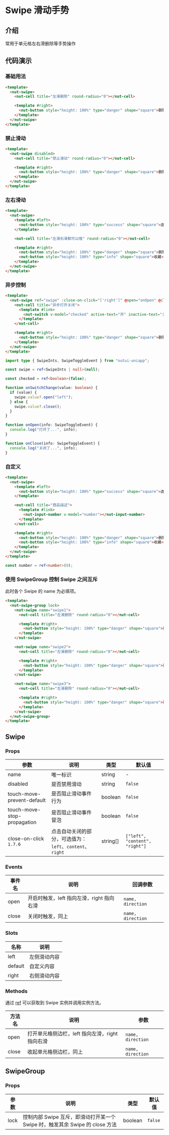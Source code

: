 # Swipe 滑动手势

## 介绍

常用于单元格左右滑删除等手势操作

## 代码演示

### 基础用法

```html
<template>
  <nut-swipe>
    <nut-cell title="左滑删除" round-radius="0"></nut-cell>

    <template #right>
      <nut-button style="height: 100%" type="danger" shape="square">删除</nut-button>
    </template>
  </nut-swipe>
</template>
```

### 禁止滑动

```html
<template>
  <nut-swipe disabled>
    <nut-cell title="禁止滑动" round-radius="0"></nut-cell>

    <template #right>
      <nut-button style="height: 100%" type="danger" shape="square">删除</nut-button>
    </template>
  </nut-swipe>
</template>
```

### 左右滑动

```html
<template>
  <nut-swipe>
    <template #left>
      <nut-button style="height: 100%" type="success" shape="square">选择</nut-button>
    </template>

    <nut-cell title="左滑右滑都可以哦" round-radius="0"></nut-cell>

    <template #right>
      <nut-button style="height: 100%" type="danger" shape="square">删除</nut-button>
      <nut-button style="height: 100%" type="info" shape="square">收藏</nut-button>
    </template>
  </nut-swipe>
</template>
```

### 异步控制

```html
<template>
  <nut-swipe ref="swipe" :close-on-click="['right']" @open="onOpen" @close="onClose">
    <nut-cell title="异步打开关闭">
      <template #link>
        <nut-switch v-model="checked" active-text="开" inactive-text="关" @change="onSwitchChange"></nut-switch>
      </template>
    </nut-cell>

    <template #right>
      <nut-button style="height: 100%" type="danger" shape="square">删除</nut-button>
    </template>
  </nut-swipe>
</template>
```

```typescript
import type { SwipeInts, SwipeToggleEvent } from "nutui-uniapp";

const swipe = ref<SwipeInts | null>(null);

const checked = ref<boolean>(false);

function onSwitchChange(value: boolean) {
  if (value) {
    swipe.value?.open("left");
  } else {
    swipe.value?.close();
  }
}

function onOpen(info: SwipeToggleEvent) {
  console.log("打开了...", info);
}

function onClose(info: SwipeToggleEvent) {
  console.log("关闭了...", info);
}
```

### 自定义

```html
<template>
  <nut-swipe>
    <template #left>
      <nut-button style="height: 100%" type="success" shape="square">选择</nut-button>
    </template>

    <nut-cell title="商品描述">
      <template #link>
        <nut-input-number v-model="number"></nut-input-number>
      </template>
    </nut-cell>

    <template #right>
      <nut-button style="height: 100%" type="danger" shape="square">删除</nut-button>
      <nut-button style="height: 100%" type="info" shape="square">收藏</nut-button>
    </template>
  </nut-swipe>
</template>
```

```typescript
const number = ref<number>(0);
```

### 使用 SwipeGroup 控制 Swipe 之间互斥

此时各个 Swipe 的 name 为必填项。

```html
<template>
  <nut-swipe-group lock>
    <nut-swipe name="swipe1">
      <nut-cell title="左滑删除" round-radius="0"></nut-cell>

      <template #right>
        <nut-button style="height: 100%" type="danger" shape="square">删除</nut-button>
      </template>
    </nut-swipe>

    <nut-swipe name="swipe2">
      <nut-cell title="左滑删除" round-radius="0"></nut-cell>

      <template #right>
        <nut-button style="height: 100%" type="danger" shape="square">删除</nut-button>
      </template>
    </nut-swipe>

    <nut-swipe name="swipe3">
      <nut-cell title="左滑删除" round-radius="0"></nut-cell>

      <template #right>
        <nut-button style="height: 100%" type="danger" shape="square">删除</nut-button>
      </template>
    </nut-swipe>
  </nut-swipe-group>
</template>
```

## Swipe

### Props

| 参数                          | 说明                                      | 类型       | 默认值                            |
|-----------------------------|-----------------------------------------|----------|--------------------------------|
| name                        | 唯一标识                                    | string   | -                              |
| disabled                    | 是否禁用滑动                                  | string   | `false`                        |
| touch-move-prevent-default  | 是否阻止滑动事件行为                              | boolean  | `false`                        |
| touch-move-stop-propagation | 是否阻止滑动事件冒泡                              | boolean  | `false`                        |
| close-on-click `1.7.6`      | 点击自动关闭的部分，可选值为：`left`、`content`、`right` | string[] | `["left", "content", "right"]` |

### Events

| 事件名   | 说明                         | 回调参数              |
|-------|----------------------------|-------------------|
| open  | 开启时触发，left 指向左滑，right 指向右滑 | `name, direction` |
| close | 关闭时触发，同上                   | `name, direction` |

### Slots

| 名称      | 说明     |
|---------|--------|
| left    | 左侧滑动内容 |
| default | 自定义内容  |
| right   | 右侧滑动内容 |

### Methods

通过 [ref](https://vuejs.org/guide/essentials/template-refs.html) 可以获取到 Swipe 实例并调用实例方法。

| 方法名   | 说明                            | 参数                |
|-------|-------------------------------|-------------------|
| open  | 打开单元格侧边栏，left 指向左滑，right 指向右滑 | `name, direction` |
| close | 收起单元格侧边栏，同上                   | `name, direction` |

## SwipeGroup

### Props

| 参数   | 说明                                                   | 类型      | 默认值     |
|------|------------------------------------------------------|---------|---------|
| lock | 控制内部 Swipe 互斥，即滑动打开某一个 Swipe 时，触发其余 Swipe 的 close 方法 | boolean | `false` |

